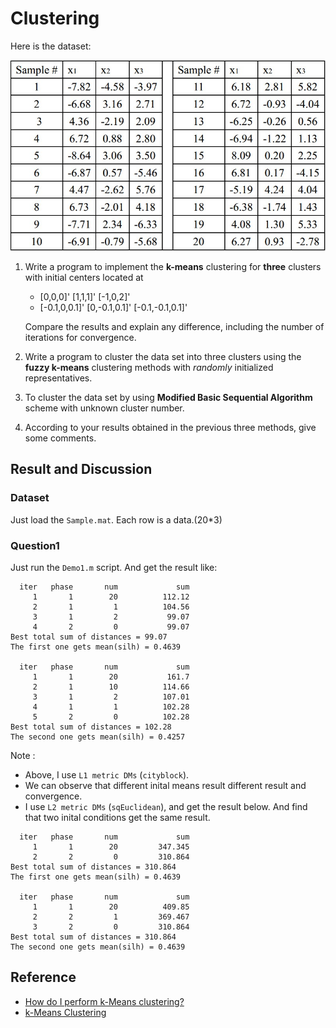 Clustering
==========
Here is the dataset:

![dataset](https://raw.githubusercontent.com/timmy00274672/Clustering/master/img/dataset.jpg)

1. 	Write a program to implement the **k-means** clustering for **three** clusters with initial centers located at 
	* [0,0,0]' [1,1,1]' [-1,0,2]'
	* [-0.1,0,0.1]' [0,-0.1,0.1]' [-0.1,-0.1,0.1]'
	
	Compare the results and explain any difference, including the number of iterations for convergence. 
2. 	Write a program to cluster the data set into three clusters using the **fuzzy k-means** clustering methods with *randomly* initialized representatives.

3. 
	To cluster the data set by using **Modified Basic Sequential Algorithm** scheme with unknown cluster number.

4. 
	According to your results obtained in the previous three methods, give some comments.

## Result and Discussion

### Dataset
Just load the `Sample.mat`. Each row is a data.(20*3)

### Question1
Just run the `Demo1.m` script. And get the result like:

```
  iter	 phase	     num	         sum
     1	     1	      20	      112.12
     2	     1	       1	      104.56
     3	     1	       2	       99.07
     4	     2	       0	       99.07
Best total sum of distances = 99.07
The first one gets mean(silh) = 0.4639

  iter	 phase	     num	         sum
     1	     1	      20	       161.7
     2	     1	      10	      114.66
     3	     1	       2	      107.01
     4	     1	       1	      102.28
     5	     2	       0	      102.28
Best total sum of distances = 102.28
The second one gets mean(silh) = 0.4257
```

Note : 

- Above, I use `L1 metric DMs` (`cityblock`).
- We can observe that different inital means result different result and convergence.
- I use `L2 metric DMs` (`sqEuclidean`), and get the result below. And find that two inital conditions
	get the same result.

```
  iter	 phase	     num	         sum
     1	     1	      20	     347.345
     2	     2	       0	     310.864
Best total sum of distances = 310.864
The first one gets mean(silh) = 0.4639

  iter	 phase	     num	         sum
     1	     1	      20	      409.85
     2	     2	       1	     369.467
     3	     2	       0	     310.864
Best total sum of distances = 310.864
The second one gets mean(silh) = 0.4639
```

## Reference

- [How do I perform k-Means clustering?](http://www.matlab-cookbook.com/recipes/0100_Statistics/150_kmeans_clustering.html)
- [k-Means Clustering](http://www.mathworks.com/help/stats/k-means-clustering-12.html)
